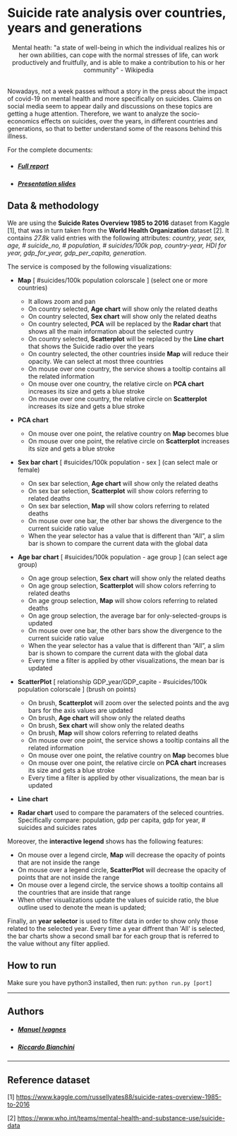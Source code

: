 # Suicide rate analysis over countries, years and generations

<div align="center">
Mental heath: "a state of well-being in which the individual realizes his or her own abilities, can cope with the normal stresses of life, can work productively and fruitfully, and is able to make a contribution to his or her community" - Wikipedia
</div> </br>

Nowadays, not a week passes without a story in the press about the impact of covid-19 on mental health and more specifically on suicides.  Claims on social media seem to appear daily and discussions on these topics are getting a huge attention. Therefore, we want to analyze the socio-economics effects on suicides, over the years, in different countries and generations, so that to better understand some of the reasons behind this illness.


For the complete documents:
* ##### [Full report](./docs/report.pdf)
* ##### [Presentation slides](./docs/slides.pdf)


## Data & methodology
We are using the **Suicide Rates Overview 1985 to 2016** dataset from Kaggle [1], that was in turn taken from the **World Health Organization** dataset [2]. It contains *27.8k* valid entries with the following attributes: *country, year, sex, age, \# suicide_no, \# population, \# suicides/100k pop, country-year, HDI for year, gdp_for_year, gdp_per_capita, generation*.

The service is composed by the following visualizations:
* **Map** [ #suicides/100k population colorscale ] (select one or more countries)
    * It allows zoom and pan
    * On country selected, **Age chart** will show only the related deaths
    * On country selected, **Sex chart** will show only the related deaths
    * On country selected, **PCA** will be replaced by the **Radar chart** that shows all the main information about the selected cuntry
    * On country selected, **Scatterplot** will be replaced by the **Line chart** that shows the Suicide radio over the years
    * On country selected, the other countries inside **Map** will reduce their opacity. We can select at
most three countries
    * On mouse over one country, the service shows a tooltip contains all the related information
    * On mouse over one country, the relative circle on **PCA chart** increases its size and gets a blue stroke
    * On mouse over one country, the relative circle on **Scatterplot** increases its size and gets a blue stroke

* **PCA chart** 
    * On mouse over one point, the relative country on **Map** becomes blue
    * On mouse over one point, the relative circle on **Scatterplot** increases its size and gets a blue stroke

*  **Sex bar chart** [ #suicides/100k population - sex ] (can select male or female)
    * On sex bar selection, **Age chart** will show only the related deaths
    * On sex bar selection, **Scatterplot** will show colors referring to related deaths
    * On sex bar selection, **Map** will show colors referring to related deaths
    * On mouse over one bar, the other bar shows the divergence to the current suicide ratio value
    * When the year selector has a value that is different than “All”, a slim bar is shown to compare the current data with the global data


* **Age bar chart** [ #suicides/100k population - age group ] (can select age group)
    * On age group selection, **Sex chart** will show only the related deaths
    * On age group selection, **Scatterplot** will show colors referring to related deaths
    * On age group selection, **Map** will show colors referring to related deaths
    * On age group selection, the average bar for only-selected-groups is updated
    * On mouse over one bar, the other bars show the divergence to the current suicide ratio value
    * When the year selector has a value that is different than “All”, a slim bar is shown to compare the current data with the global data
    * Every time a filter is applied by other visualizations, the mean bar is updated

* **ScatterPlot** [ relationship GDP_year/GDP_capite - #suicides/100k population colorscale ] (brush on points)
    * On brush, **Scatterplot** will zoom over the selected points and the avg bars for the axis values are updated
    * On brush, **Age chart** will show only the related deaths
    * On brush, **Sex chart** will show only the related deaths
    * On brush, **Map** will show colors referring to related deaths
    * On mouse over one point, the service shows a tooltip contains all the related information
    * On mouse over one point, the relative country on **Map** becomes blue
    * On mouse over one point, the relative circle on **PCA chart** increases its size and gets a blue stroke
    * Every time a filter is applied by other visualizations, the mean bar is updated

* **Line chart**

* **Radar chart** used to compare the paramaters of the seleced countries. Specifically compare: population, gdp per capita, gdp for year, # suicides and suicides rates

Moreover, the **interactive legend** shows has the following features:
* On mouse over a legend circle, **Map** will decrease the opacity of points that are not inside the range
* On mouse over a legend circle, **ScatterPlot** will decrease the opacity of points that are not inside the range
* On mouse over a legend circle, the service shows a tooltip contains all the countries that are inside that range
* When other visualizations update the values of suicide ratio, the blue outline used to denote the mean is updated;




Finally, an **year selector** is used to filter data in order to show only those related to the selected year. Every time a year diffrent than 'All' is selected, the bar charts show a second small bar for each group that is referred to the value without any filter applied.


## How to run
Make sure you have python3 installed, then run:
``` python run.py [port] ```

---
## Authors
* ##### [Manuel Ivagnes](https://www.linkedin.com/in/manuel-ivagnes-4a5ba018b)
* ##### [Riccardo Bianchini](http://linkedin.com/in/riccardo-bianchini-7a391219b)


---
## Reference dataset
[1] https://www.kaggle.com/russellyates88/suicide-rates-overview-1985-to-2016

[2] https://www.who.int/teams/mental-health-and-substance-use/suicide-data